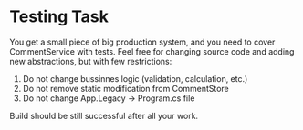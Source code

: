 # Testing Task


You get a small piece of big production system, and you need to cover CommentService with tests.
Feel free for changing source code and adding new abstractions, but with few restrictions:
1. Do not change bussinnes logic (validation, calculation, etc.)
2. Do not remove static modification from CommentStore
3. Do not change App.Legacy -> Program.cs file

Build should be still successful after all your work.
